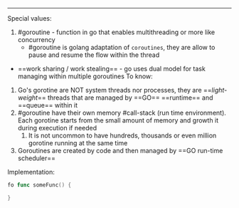 ***
Special values:
1. #goroutine - function in go that enables multithreading or more like concurrency 
	- #goroutine is golang adaptation of `coroutines`, they are allow to pause and resume the flow within the thread 
- ==work sharing / work stealing== - go uses dual model for task managing within multiple goroutines 
To know:
1. Go's gorotine are NOT system threads nor processes, they are ==*light-weight*== threads   that are managed by ==GO== ==runtime== and ==queue== within it 
2. #goroutine have their own memory #call-stack (run time environment). Each gorotine starts from the small amount of memory and growth it during execution if needed 
	1. It is not uncommon to have hundreds, thousands or even million gorotine running at the same time 
3. Goroutines are created by code and then managed by ==GO run-time scheduler== 


Implementation:

```go
fo func someFunc() {

}
```